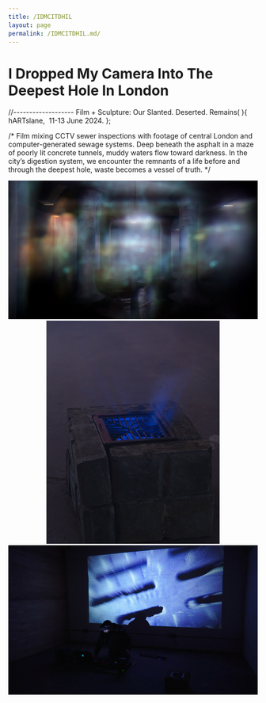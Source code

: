 ```yaml
---
title: /IDMCITDHIL
layout: page
permalink: /IDMCITDHIL.md/
---
```


# I Dropped My Camera Into The Deepest Hole In London
//-------------------
Film + Sculpture: Our Slanted. Deserted. Remains( ){
  hARTslane,  11-13 June 2024.
};  

/*
Film mixing CCTV sewer inspections with footage of central London and computer-generated sewage systems. 
Deep beneath the asphalt in a maze of poorly lit concrete tunnels, muddy waters flow toward darkness. In the city’s digestion system, we encounter the remnants of a life before and through the   deepest hole, waste becomes a vessel of truth. 
*/
  
<div style="text-align: center;">
    <img src="images/tunnel.png" alt="Video Still" class="medium-image">
</div>
  
<div style="text-align: center;">
    <img src="images/sewer.jpg" alt="Sewer" class="medium-image">
</div>
  
<div style="text-align: center;">
    <img src="images/performance.jpg" alt="Performance" class="medium-image">
</div>

